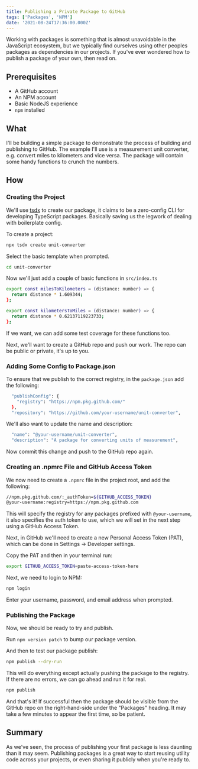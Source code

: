 ```yaml
---
title: Publishing a Private Package to GitHub
tags: ['Packages', 'NPM']
date: '2021-08-24T17:36:00.000Z'
---
```


Working with packages is something that is almost unavoidable in the JavaScript ecosystem, but we typically find ourselves using other peoples packages as dependencies in our projects. If you've ever wondered how to publish a package of your own, then read on.

## Prerequisites

- A GitHub account
- An NPM account
- Basic NodeJS experience
- `npm` installed

## What

I'll be building a simple package to demonstrate the process of building and publishing to GitHub.
The example I'll use is a measurement unit converter, e.g. convert miles to kilometers and vice versa. The package will contain some handy functions to crunch the numbers.

## How

### Creating the Project

We'll use [tsdx](https://tsdx.io/) to create our package, it claims to be a zero-config CLI for developing TypeScript packages. Basically saving us the legwork of dealing with boilerplate config.

To create a project:

```bash
npx tsdx create unit-converter
```

Select the basic template when prompted.

```bash
cd unit-converter
```

Now we'll just add a couple of basic functions in `src/index.ts`

```bash
export const milesToKilometers = (distance: number) => {
  return distance * 1.609344;
};

export const kilometersToMiles = (distance: number) => {
  return distance * 0.62137119223733;
};
```

If we want, we can add some test coverage for these functions too.

Next, we'll want to create a GitHub repo and push our work. The repo can be public or private, it's up to you.

### Adding Some Config to Package.json

To ensure that we publish to the correct registry, in the `package.json` add the following:

```bash
  "publishConfig": {
    "registry": "https://npm.pkg.github.com/"
  },
  "repository": "https://github.com/your-username/unit-converter",
```

We'll also want to update the name and description:

```bash
  "name": "@your-username/unit-converter",
  "description": "A package for converting units of measurement",
```

Now commit this change and push to the GitHub repo again.

### Creating an .npmrc File and GitHub Access Token

We now need to create a `.npmrc` file in the project root, and add the following:

```bash
//npm.pkg.github.com/:_authToken=${GITHUB_ACCESS_TOKEN}
@your-username:registry=https://npm.pkg.github.com
```

This will specify the registry for any packages prefixed with `@your-username`, it also specifies the auth token to use, which we will set in the next step using a GitHub Access Token.

Next, in GitHub we'll need to create a new Personal Access Token (PAT), which can be done in Settings -> Developer settings.

Copy the PAT and then in your terminal run:

```bash
export GITHUB_ACCESS_TOKEN=paste-access-token-here
```

Next, we need to login to NPM:

```bash
npm login
```

Enter your username, password, and email address when prompted.

### Publishing the Package

Now, we should be ready to try and publish.

Run `npm version patch` to bump our package version.

And then to test our package publish:

```bash
npm publish --dry-run
```

This will do everything except actually pushing the package to the registry. If there are no errors, we can go ahead and run it for real.

```bash
npm publish
```

And that's it! If successful then the package should be visible from the GitHub repo on the right-hand-side under the "Packages" heading. It may take a few minutes to appear the first time, so be patient.

## Summary

As we've seen, the process of publishing your first package is less daunting than it may seem. Publishing packages is a great way to start reusing utility code across your projects, or even sharing it publicly when you're ready to.

